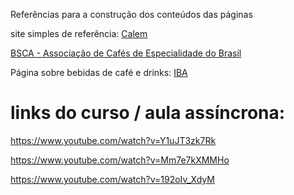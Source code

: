 Referências para a construção dos conteúdos das páginas

site simples de referência: [Calem](https://calem.pt/)


[BSCA - Associação de Cafés de Especialidade do Brasil](https://www.bsca.com.br/index/home)



Página sobre bebidas de café e drinks:
[IBA](https://iba-world.com/)

# links do curso / aula assíncrona: 

https://www.youtube.com/watch?v=Y1uJT3zk7Rk

https://www.youtube.com/watch?v=Mm7e7kXMMHo

https://www.youtube.com/watch?v=192oIv_XdyM